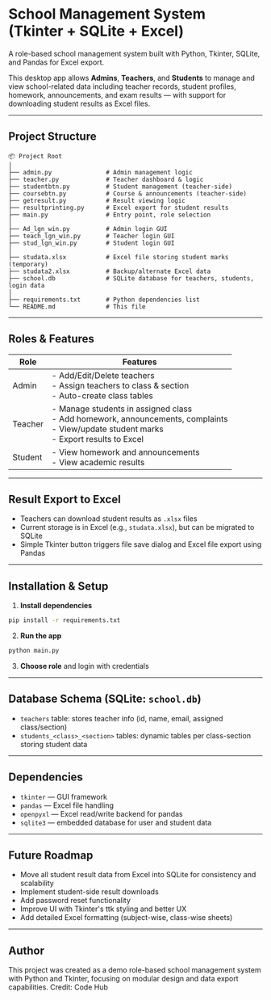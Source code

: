 
# School Management System (Tkinter + SQLite + Excel)

A role-based school management system built with Python, Tkinter, SQLite, and Pandas for Excel export.

This desktop app allows **Admins**, **Teachers**, and **Students** to manage and view school-related data including teacher records, student profiles, homework, announcements, and exam results — with support for downloading student results as Excel files.

---

## Project Structure

```
📦 Project Root
│
├── admin.py               # Admin management logic
├── teacher.py             # Teacher dashboard & logic
├── studentbtn.py          # Student management (teacher-side)
├── coursebtn.py           # Course & announcements (teacher-side)
├── getresult.py           # Result viewing logic
├── resultprinting.py      # Excel export for student results
├── main.py                # Entry point, role selection
│
├── Ad_lgn_win.py          # Admin login GUI
├── teach_lgn_win.py       # Teacher login GUI
├── stud_lgn_win.py        # Student login GUI
│
├── studata.xlsx           # Excel file storing student marks (temporary)
├── studata2.xlsx          # Backup/alternate Excel data
├── school.db              # SQLite database for teachers, students, login data
│
├── requirements.txt       # Python dependencies list
└── README.md              # This file
```

---

## Roles & Features

| Role    | Features                                                                                       |
|---------|------------------------------------------------------------------------------------------------|
| Admin   | - Add/Edit/Delete teachers<br>- Assign teachers to class & section<br>- Auto-create class tables |
| Teacher | - Manage students in assigned class<br>- Add homework, announcements, complaints<br>- View/update student marks<br>- Export results to Excel |
| Student | - View homework and announcements<br>- View academic results                                   |

---

## Result Export to Excel

- Teachers can download student results as `.xlsx` files
- Current storage is in Excel (e.g., `studata.xlsx`), but can be migrated to SQLite
- Simple Tkinter button triggers file save dialog and Excel file export using Pandas

---

## Installation & Setup

1. **Install dependencies**

```bash
pip install -r requirements.txt
```

2. **Run the app**

```bash
python main.py
```

3. **Choose role** and login with credentials

---

## Database Schema (SQLite: `school.db`)

- `teachers` table: stores teacher info (id, name, email, assigned class/section)
- `students_<class>_<section>` tables: dynamic tables per class-section storing student data

---

## Dependencies

- `tkinter` — GUI framework
- `pandas` — Excel file handling
- `openpyxl` — Excel read/write backend for pandas
- `sqlite3` — embedded database for user and student data

---

## Future Roadmap

- Move all student result data from Excel into SQLite for consistency and scalability
- Implement student-side result downloads
- Add password reset functionality
- Improve UI with Tkinter's ttk styling and better UX
- Add detailed Excel formatting (subject-wise, class-wise sheets)

---

## Author

This project was created as a demo role-based school management system with Python and Tkinter, focusing on modular design and data export capabilities.
Credit: Code Hub

